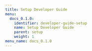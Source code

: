 ```yaml
---
title: Setup Developer Guide
menu:
  docs_0.1.0:
    identifier: developer-guide-setup
    name: Setup Developer Guide
    parent: setup
    weight: 1
menu_name: docs_0.1.0
---
```

